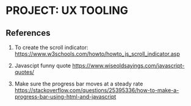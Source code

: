 # PROJECT: UX TOOLING


## References
1. To create the scroll indicator:
https://www.w3schools.com/howto/howto_js_scroll_indicator.asp

2. Javascipt funny quote
https://www.wiseoldsayings.com/javascript-quotes/

3. Make sure the progress bar moves at a steady rate
https://stackoverflow.com/questions/25395336/how-to-make-a-progress-bar-using-html-and-javascript


